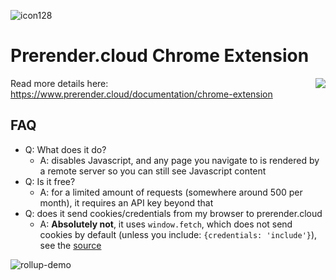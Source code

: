 ![icon128](https://cloud.githubusercontent.com/assets/22159102/19360805/e650aba6-9134-11e6-9b3b-ad4cf5367d89.png)

# Prerender.cloud Chrome Extension

<img align="right" src="https://cloud.githubusercontent.com/assets/16573/19363707/59dadad2-9140-11e6-82f3-24e4c9412dbe.png">

Read more details here: https://www.prerender.cloud/documentation/chrome-extension

## FAQ
* Q: What does it do?
  * A: disables Javascript, and any page you navigate to is rendered by a remote server so you can still see Javascript content
* Q: Is it free?
  * A: for a limited amount of requests (somewhere around 500 per month), it requires an API key beyond that
* Q: does it send cookies/credentials from my browser to prerender.cloud
  * A: **Absolutely not**, it uses `window.fetch`, which does not send cookies by default (unless you include: `{credentials: 'include'}`), see the [source](https://github.com/sanfrancesco/prerendercloud-chromeextension/blob/255cce42a76d29cae5b03944cb8711608eceab24/background.js#L63-L66)


![rollup-demo](https://cloud.githubusercontent.com/assets/22159102/19361329/26e23f16-9137-11e6-8f25-cfba77420fb3.gif)



